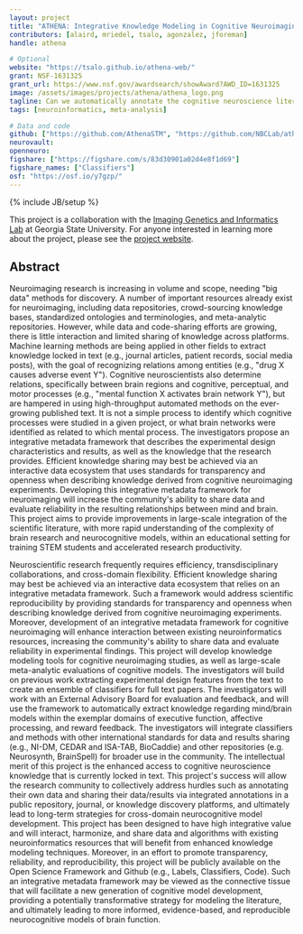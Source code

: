 ```yaml
---
layout: project
title: "ATHENA: Integrative Knowledge Modeling in Cognitive Neuroimaging"
contributors: [alaird, mriedel, tsalo, agonzalez, jforeman]
handle: athena

# Optional
website: "https://tsalo.github.io/athena-web/"
grant: NSF-1631325
grant_url: https://www.nsf.gov/awardsearch/showAward?AWD_ID=1631325
image: /assets/images/projects/athena/athena_logo.png
tagline: Can we automatically annotate the cognitive neuroscience literature?
tags: [neuroinformatics, meta-analysis]

# Data and code
github: ["https://github.com/AthenaSTM", "https://github.com/NBCLab/athena"]
neurovault:
openneuro:
figshare: ["https://figshare.com/s/83d30901a02d4e8f1d69"]
figshare_names: ["Classifiers"]
osf: "https://osf.io/y7gzp/"
---
```

{% include JB/setup %}

This project is a collaboration with the [Imaging Genetics and Informatics Lab](http://sites.gsu.edu/igil/) at Georgia State University. For anyone interested in learning more about the project, please see the [project website](https://tsalo.github.io/athena-web/).

## Abstract

Neuroimaging research is increasing in volume and scope, needing "big data" methods for discovery. A number of important resources already exist for neuroimaging, including data repositories, crowd-sourcing knowledge bases, standardized ontologies and terminologies, and meta-analytic repositories. However, while data and code-sharing efforts are growing, there is little interaction and limited sharing of knowledge across platforms. Machine learning methods are being applied in other fields to extract knowledge locked in text (e.g., journal articles, patient records, social media posts), with the goal of recognizing relations among entities (e.g., "drug X causes adverse event Y"). Cognitive neuroscientists also determine relations, specifically between brain regions and cognitive, perceptual, and motor processes (e.g., "mental function X activates brain network Y"), but are hampered in using high-throughput automated methods on the ever-growing published text. It is not a simple process to identify which cognitive processes were studied in a given project, or what brain networks were identified as related to which mental process. The investigators propose an integrative metadata framework that describes the experimental design characteristics and results, as well as the knowledge that the research provides. Efficient knowledge sharing may best be achieved via an interactive data ecosystem that uses standards for transparency and openness when describing knowledge derived from cognitive neuroimaging experiments. Developing this integrative metadata framework for neuroimaging will increase the community's ability to share data and evaluate reliability in the resulting relationships between mind and brain. This project aims to provide improvements in large-scale integration of the scientific literature, with more rapid understanding of the complexity of brain research and neurocognitive models, within an educational setting for training STEM students and accelerated research productivity.

Neuroscientific research frequently requires efficiency, transdisciplinary collaborations, and cross-domain flexibility. Efficient knowledge sharing may best be achieved via an interactive data ecosystem that relies on an integrative metadata framework. Such a framework would address scientific reproducibility by providing standards for transparency and openness when describing knowledge derived from cognitive neuroimaging experiments. Moreover, development of an integrative metadata framework for cognitive neuroimaging will enhance interaction between existing neuroinformatics resources, increasing the community's ability to share data and evaluate reliability in experimental findings. This project will develop knowledge modeling tools for cognitive neuroimaging studies, as well as large-scale meta-analytic evaluations of cognitive models. The investigators will build on previous work extracting experimental design features from the text to create an ensemble of classifiers for full text papers. The investigators will work with an External Advisory Board for evaluation and feedback, and will use the framework to automatically extract knowledge regarding mind/brain models within the exemplar domains of executive function, affective processing, and reward feedback. The investigators will integrate classifiers and methods with other international standards for data and results sharing (e.g., NI-DM, CEDAR and ISA-TAB, BioCaddie) and other repositories (e.g. Neurosynth, BrainSpell) for broader use in the community. The intellectual merit of this project is the enhanced access to cognitive neuroscience knowledge that is currently locked in text. This project's success will allow the research community to collectively address hurdles such as annotating their own data and sharing their data/results via integrated annotations in a public repository, journal, or knowledge discovery platforms, and ultimately lead to long-term strategies for cross-domain neurocognitive model development. This project has been designed to have high integrative value and will interact, harmonize, and share data and algorithms with existing neuroinformatics resources that will benefit from enhanced knowledge modeling techniques. Moreover, in an effort to promote transparency, reliability, and reproducibility, this project will be publicly available on the Open Science Framework and Github (e.g., Labels, Classifiers, Code). Such an integrative metadata framework may be viewed as the connective tissue that will facilitate a new generation of cognitive model development, providing a potentially transformative strategy for modeling the literature, and ultimately leading to more informed, evidence-based, and reproducible neurocognitive models of brain function.
